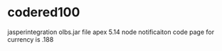 # codered100
jasperintegration
olbs.jar file
apex 5.14
node notificaiton code
page for currency is .188
